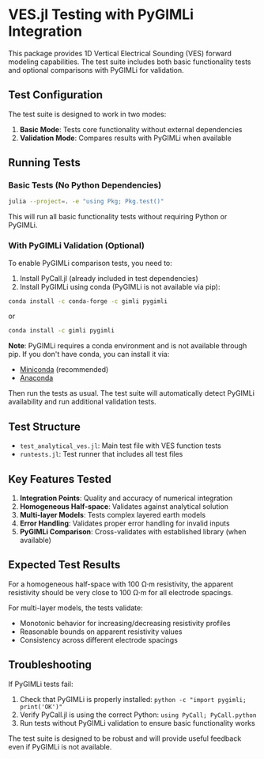 # VES.jl Testing with PyGIMLi Integration

This package provides 1D Vertical Electrical Sounding (VES) forward modeling capabilities. The test suite includes both basic functionality tests and optional comparisons with PyGIMLi for validation.

## Test Configuration

The test suite is designed to work in two modes:

1. **Basic Mode**: Tests core functionality without external dependencies
2. **Validation Mode**: Compares results with PyGIMLi when available

## Running Tests

### Basic Tests (No Python Dependencies)

```bash
julia --project=. -e "using Pkg; Pkg.test()"
```

This will run all basic functionality tests without requiring Python or PyGIMLi.

### With PyGIMLi Validation (Optional)

To enable PyGIMLi comparison tests, you need to:

1. Install PyCall.jl (already included in test dependencies)
2. Install PyGIMLi using conda (PyGIMLi is not available via pip):

```bash
conda install -c conda-forge -c gimli pygimli
```

or

```bash
conda install -c gimli pygimli
```

**Note**: PyGIMLi requires a conda environment and is not available through pip. If you don't have conda, you can install it via:
- [Miniconda](https://docs.conda.io/en/latest/miniconda.html) (recommended)
- [Anaconda](https://www.anaconda.com/products/distribution)

Then run the tests as usual. The test suite will automatically detect PyGIMLi availability and run additional validation tests.

## Test Structure

- `test_analytical_ves.jl`: Main test file with VES function tests
- `runtests.jl`: Test runner that includes all test files

## Key Features Tested

1. **Integration Points**: Quality and accuracy of numerical integration
2. **Homogeneous Half-space**: Validates against analytical solution
3. **Multi-layer Models**: Tests complex layered earth models
4. **Error Handling**: Validates proper error handling for invalid inputs
5. **PyGIMLi Comparison**: Cross-validates with established library (when available)

## Expected Test Results

For a homogeneous half-space with 100 Ω·m resistivity, the apparent resistivity should be very close to 100 Ω·m for all electrode spacings.

For multi-layer models, the tests validate:
- Monotonic behavior for increasing/decreasing resistivity profiles
- Reasonable bounds on apparent resistivity values
- Consistency across different electrode spacings

## Troubleshooting

If PyGIMLi tests fail:
1. Check that PyGIMLi is properly installed: `python -c "import pygimli; print('OK')"`
2. Verify PyCall.jl is using the correct Python: `using PyCall; PyCall.python`
3. Run tests without PyGIMLi validation to ensure basic functionality works

The test suite is designed to be robust and will provide useful feedback even if PyGIMLi is not available.
